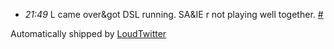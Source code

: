 <html><body><ul class="loudtwitter"><li><em>21:49</em> L came over&amp;got DSL running. SA&amp;IE r not playing well together. <a href="http://twitter.com/merrill517/statuses/1221597560">#</a></li></ul>Automatically shipped by <a href="http://www.loudtwitter.com">LoudTwitter</a></body></html>